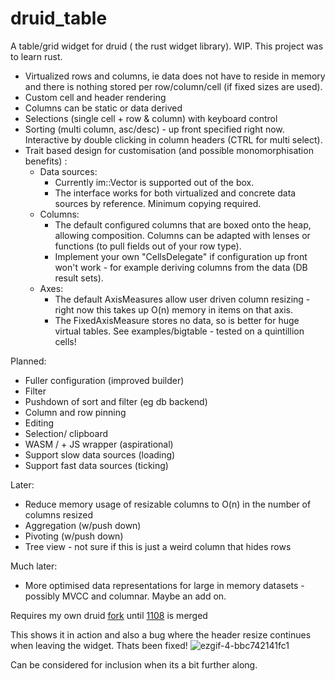 # druid_table

A table/grid widget for druid ( the rust widget library). WIP.
This project was to learn rust.

* Virtualized rows and columns, ie data does not have to reside in memory and there is nothing stored per row/column/cell (if fixed sizes are used).
* Custom cell and header rendering
* Columns can be static or data derived
* Selections (single cell + row & column) with keyboard control
* Sorting (multi column, asc/desc) - up front specified right now. Interactive by double clicking in column headers (CTRL for multi select).
* Trait based design for customisation (and possible monomorphisation benefits) :
    * Data sources:
        * Currently im::Vector is supported out of the box.
        * The interface works for both virtualized and concrete data sources by reference. Minimum copying required. 
    * Columns:
        * The default configured columns that are boxed onto the heap, allowing composition. Columns can be adapted with lenses or functions (to pull fields out of your row type). 
        * Implement your own "CellsDelegate" if configuration up front won't work - for example deriving columns from the data (DB result sets).
    * Axes: 
        * The default AxisMeasures allow user driven column resizing - right now this takes up O(n) memory in items on that axis. 
        * The FixedAxisMeasure stores no data, so is better for huge virtual tables. See examples/bigtable - tested on a quintillion cells!

Planned:
  * Fuller configuration (improved builder)
  * Filter
  * Pushdown of sort and filter (eg db backend)
  * Column and row pinning
  * Editing
  * Selection/ clipboard
  * WASM / + JS wrapper (aspirational)
  * Support slow data sources (loading)
  * Support fast data sources (ticking)
  
Later: 
  * Reduce memory usage of resizable columns to O(n) in the number of columns resized
  * Aggregation (w/push down) 
  * Pivoting (w/push down)
  * Tree view - not sure if this is just a weird column that hides rows

Much later:
  * More optimised data representations for large in memory datasets - possibly MVCC and columnar. Maybe an add on.

Requires my own druid [fork](https://github.com/rjwittams/druid) until [1108](https://github.com/linebender/druid/pull/1108) is merged

This shows it in action and also a bug where the header resize continues when leaving the widget. Thats been fixed!
![ezgif-4-bbc742141fc1](https://user-images.githubusercontent.com/752137/89051955-e7e8f280-d34c-11ea-85ca-175f3e291ced.gif)

Can be considered for inclusion when its a bit further along.
